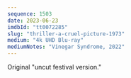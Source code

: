 ```yaml
---
sequence: 1503
date: 2023-06-23
imdbId: "tt0072285"
slug: "thriller-a-cruel-picture-1973"
medium: "4k UHD Blu-ray"
mediumNotes: "Vinegar Syndrome, 2022"
---
```


Original "uncut festival version."
